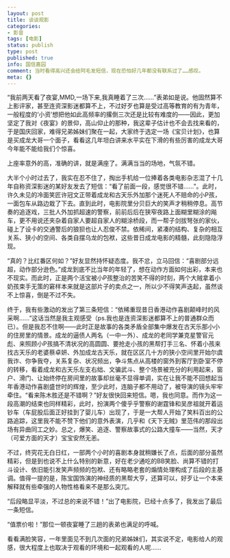 ```yaml
---
layout: post
title: 谈谈观影
categories:
- 影音
tags: [电影]
status: publish
type: post
published: true
info: 国信嘉园
comment: 当时看得高兴还会给阿毛发短信，现在恐怕好几年都没有联系过了……感叹。
meta: {}
---
```



“我前两天看了夜宴,MMD,一场下来,我真睡着了三次……”表弟如是说。他固然算不上影评家，甚至连资深影迷都算不上，不过好歹也算是受过高等教育的有为青年，一般程度的‘小资’想把他如此高频率的撂倒三次还是比较有难度的——因此，更加坚定了我对《夜宴》的景仰，高山仰止的那种，我这辈子估计也不会去找来看的，于是国庆回家，难得兄弟姊妹们聚在一起，大家终于选定一场《宝贝计划》，也算是买成龙大哥一个面子，看看这几年坦白讲来水平实在下滑的有些厉害的成龙大哥今年能不能给我们个惊喜。

上座率意外的高，准确的讲，就是满座了。满满当当的场地，气氛不错。

大半个小时过去了，我实在忍不住了，掏出手机给一位捧着各类电影杂志混了十几年自称资深影迷的某好友发去了短信：“看了前面一段，感觉很不错……”。此时，许久未见的冷面笑匠许冠文正带着成龙和古天乐外加那个迷死人不赔命的小P孩，一面包车从路边栽了下去。直到此时，电影院里分贝巨大的笑声才稍稍停息。高节奏的追逐戏，三批人外加抓超速的警察，前前后后在狭窄夜路上面糊里糊涂的飚车，更不用说还夹杂着自家人要超自家人的糊涂桥段，而一帮子剑拔弩张的家伙，碰上了设卡的交通警后的狼狈也让人忍俊不禁。依稀间，紧凑的结构、复杂的相互关系、狭小的空间、各类自摆乌龙的包袱，这些昔日成龙电影的精髓，此刻隐隐浮现。

“真的？比红番区何如？”好友显然持怀疑态度。我不忿，立马回信：“喜剧部分远超，动作部分逊色。”成龙到底不比当年的年轻了，想在动作方面如何出彩，本来也不现实。而此时，正是两个活宝被小P孩整治的苦笑不得的时刻，两个大贼拿着小奶孩束手无策的窘样本来就是这部片子的卖点之一，所以少不得笑声迭起，虽然谈不上惊喜，倒是不过不失。

终于，我有些激动的发出了第三条短信：“依稀重现昔日香港动作喜剧颠峰时的风采啊……”这话当然是我主观感受（ps.我也是连资深影迷都算不上的普通群众而已）。但是我忍不住啊——此时正是故事的各类矛盾全部集中爆发在古天乐那小小的住房里的情景。成龙的逼债人两名（一中一外）、成龙的老同学兼克星警官元彪、来照顾小P孩搞不清状况的高圆圆、要抢走小孩的黑帮打手三名、怀着小孩来找古天乐的老婆蔡卓妍、外加成龙古天乐，就在区区几十方的狭小空间里开始尔虞我诈、你争我夺，关系复杂、状况频出，争斗焦点从高楼的窗外到客厅到卧室不停的转移，看着成龙和古天乐左支右绌、文骗武斗、整个场景被充分的利用起来，窗户、滑门、让始终停在房间里的故事却丝毫不显得单调，实在让我不能不回想起当年香港动作喜剧盛世时的辉煌，至少此时，连脑子都不用动了，被导演的镜头牢牢牵住。“看来陈木胜还是不错啊？”好友很快回来短信。嗯，我也同意。而作为这一段高潮的结束也同样精彩，此时，扮演两个傻乎乎警察的谢霆锋和吴彦祖就开着运钞车（车屁股后面正好挂到了婴儿车）出现了，于是一大帮人开始了笑料百出的公路追踪，这里我不能不赞下他们的意外表演，几乎和《天下无贼》里范伟的那段出场有异曲同工之妙。总之，爆笑、追逐、警察故事式的公路大撞车——当然，天才（可爱方面的天才）宝宝安然无恙。

不过，终究花无白日红，一部两个小时的喜剧本身就稍嫌长了点，后面的部分虽然精彩，但是到也说不上什么特别的新意，好在老少通吃的BB笑脸、尚算不错的打斗设计、依旧能引发笑声频频的包袱、还有略略老套的煽情处理构成了后段的主基调。值得一提的是，陈宝国饰演的神经质的黑帮大亨，还算可以，好歹让一个本来解释就有些牵强的人物性格看来不是那么突兀。

“后段略显平淡，不过总的来说不错！”出了电影院，已经十点多了，我发出了最后一条短信。

“值票价啦！”那位一顿夜宴睡了三趟的表弟也满足的呼喊。

看看满脸笑容，一年里面见不到几次面的兄弟姊妹们，其实说不定，电影给人的观感，很大程度上也取决于观看的环境和一起观看的人呢……

